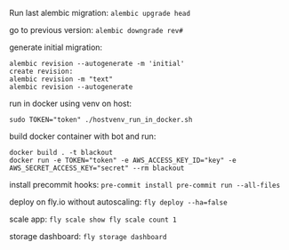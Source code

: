 Run last alembic migration:
`alembic upgrade head`

go to previous version:
`alembic downgrade rev#`

generate initial migration:
```
alembic revision --autogenerate -m 'initial'
create revision:
alembic revision -m "text"
alembic revision --autogenerate
```
run in docker using venv on host:

`
sudo TOKEN="token" ./hostvenv_run_in_docker.sh
`

build docker container with bot and run:
```
docker build . -t blackout
docker run -e TOKEN="token" -e AWS_ACCESS_KEY_ID="key" -e AWS_SECRET_ACCESS_KEY="secret" --rm blackout  
```

install precommit hooks:
`
pre-commit install
pre-commit run --all-files
`

deploy on fly.io without autoscaling:
`
fly deploy --ha=false   
`

scale app:
`
fly scale show
fly scale count 1
`

storage dashboard:
`
fly storage dashboard
`
